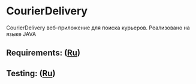 # СourierDelivery
СourierDelivery веб-приложение для поиска курьеров.
Реализовано на языке JAVA
## Requirements: ([Ru](/Documents/Requirements/RequirementsDocument.md))



## Testing: ([Ru](/Testing))
